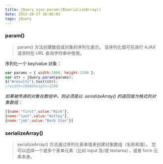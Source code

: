 ```yaml
---
title: jQuery ajax-param()和serializeArray()
date: 2013-10-27 16:06:03
tags: jQuery
---
```

<!-- more -->
### param()
>param() 方法创建数组或对象的序列化表示。
该序列化值可在进行 AJAX 请求时在 URL 查询字符串中使用。

序列化一个 key/value 对象：

```javascript
var params = { width:1900, height:1200 };
var str = jQuery.param(params);
$("#results").text(str);
//width=1900&height=1200
```
*如果被传递的对象在数组中，则必须是以 .serializeArray() 的返回值为格式的对象数组：*
```javascript
[{name:"first",value:"Rick"},
{name:"last",value:"Astley"},
{name:"job",value:"Rock Star"}]
```
### serializeArray()
> serializeArray() 方法通过序列化表单值来创建对象数组（名称和值）。
您可以选择一个或多个表单元素（比如 input 及/或 textarea），或者 form 元素本身。